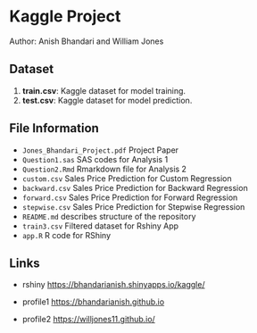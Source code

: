# Kaggle Project

Author: Anish Bhandari and William Jones       




## Dataset

1. **train.csv**: Kaggle dataset for model training.
2. **test.csv**: Kaggle dataset for model prediction.

## File Information 

- `Jones_Bhandari_Project.pdf` Project Paper 
- `Question1.sas` SAS codes for Analysis 1
- `Question2.Rmd` Rmarkdown file for Analysis 2 
- `custom.csv` Sales Price Prediction for Custom Regression
- `backward.csv` Sales Price Prediction for Backward Regression
- `forward.csv` Sales Price Prediction for Forward Regression
- `stepwise.csv` Sales Price Prediction for Stepwise Regression
- `README.md` describes structure of the repository
- `train3.csv` Filtered dataset for Rshiny App
- `app.R`  R code for RShiny 


## Links
- rshiny
https://bhandarianish.shinyapps.io/kaggle/
 

- profile1
https://bhandarianish.github.io 

- profile2
https://willjones11.github.io/

      

